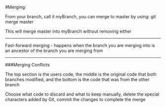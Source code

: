 #Merging:

From your branch, call it myBranch, you can merge to master by using: git merge master

This will merge master into myBranch without removing either

***

Fast-forward merging - happens when the branch you are merging into is an ancestor of the branch you are merging from

***

###Merging Conflicts

The top section is the users code, the middle is the original code that both branches modified, and the bottom is the code that was from the other branch

Choose what code to discard and what to keep manually, delete the special characters added by Git, commit the changes to complete the merge

